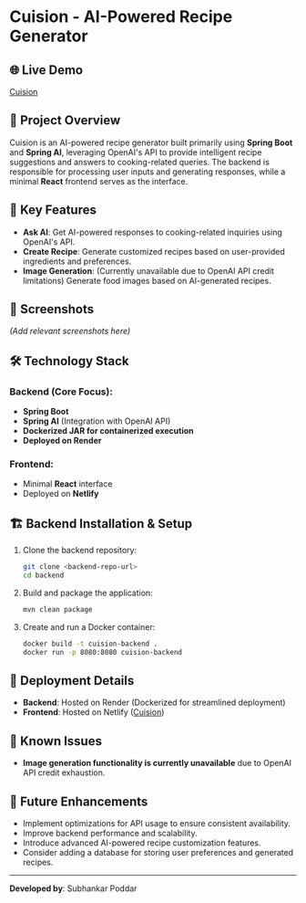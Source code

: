 # Cuision - AI-Powered Recipe Generator

## 🌐 Live Demo
[Cuision](https://cuision.netlify.app)

## 📌 Project Overview
Cuision is an AI-powered recipe generator built primarily using **Spring Boot** and **Spring AI**, leveraging OpenAI's API to provide intelligent recipe suggestions and answers to cooking-related queries. The backend is responsible for processing user inputs and generating responses, while a minimal **React** frontend serves as the interface.

## 🚀 Key Features
- **Ask AI**: Get AI-powered responses to cooking-related inquiries using OpenAI's API.
- **Create Recipe**: Generate customized recipes based on user-provided ingredients and preferences.
- **Image Generation**: (Currently unavailable due to OpenAI API credit limitations) Generate food images based on AI-generated recipes.

## 📸 Screenshots
*(Add relevant screenshots here)*

## 🛠️ Technology Stack
### Backend (Core Focus):
- **Spring Boot**
- **Spring AI** (Integration with OpenAI API)
- **Dockerized JAR for containerized execution**
- **Deployed on Render**

### Frontend:
- Minimal **React** interface
- Deployed on **Netlify**

## 🏗️ Backend Installation & Setup
1. Clone the backend repository:
   ```sh
   git clone <backend-repo-url>
   cd backend
   ```
2. Build and package the application:
   ```sh
   mvn clean package
   ```
3. Create and run a Docker container:
   ```sh
   docker build -t cuision-backend .
   docker run -p 8080:8080 cuision-backend
   ```

## 📡 Deployment Details
- **Backend**: Hosted on Render (Dockerized for streamlined deployment)
- **Frontend**: Hosted on Netlify ([Cuision](https://cuision.netlify.app))

## 🛑 Known Issues
- **Image generation functionality is currently unavailable** due to OpenAI API credit exhaustion.

## 📌 Future Enhancements
- Implement optimizations for API usage to ensure consistent availability.
- Improve backend performance and scalability.
- Introduce advanced AI-powered recipe customization features.
- Consider adding a database for storing user preferences and generated recipes.

---
**Developed by**: Subhankar Poddar

